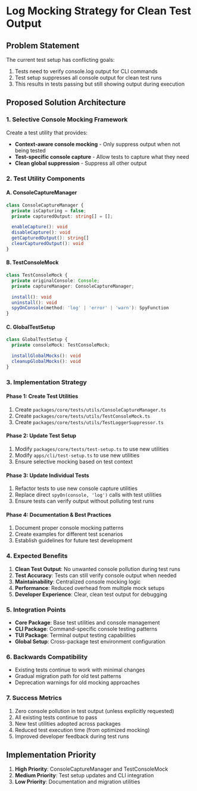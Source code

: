 # Log Mocking Strategy for Clean Test Output

## Problem Statement

The current test setup has conflicting goals:
1. Tests need to verify console.log output for CLI commands
2. Test setup suppresses all console output for clean test runs
3. This results in tests passing but still showing output during execution

## Proposed Solution Architecture

### 1. Selective Console Mocking Framework

Create a test utility that provides:
- **Context-aware console mocking** - Only suppress output when not being tested
- **Test-specific console capture** - Allow tests to capture what they need
- **Clean global suppression** - Suppress all other output

### 2. Test Utility Components

#### A. ConsoleCaptureManager
```typescript
class ConsoleCaptureManager {
  private isCapturing = false;
  private capturedOutput: string[] = [];

  enableCapture(): void
  disableCapture(): void
  getCapturedOutput(): string[]
  clearCapturedOutput(): void
}
```

#### B. TestConsoleMock
```typescript
class TestConsoleMock {
  private originalConsole: Console;
  private captureManager: ConsoleCaptureManager;

  install(): void
  uninstall(): void
  spyOnConsole(method: 'log' | 'error' | 'warn'): SpyFunction
}
```

#### C. GlobalTestSetup
```typescript
class GlobalTestSetup {
  private consoleMock: TestConsoleMock;

  installGlobalMocks(): void
  cleanupGlobalMocks(): void
}
```

### 3. Implementation Strategy

#### Phase 1: Create Test Utilities
1. Create `packages/core/tests/utils/ConsoleCaptureManager.ts`
2. Create `packages/core/tests/utils/TestConsoleMock.ts`
3. Create `packages/core/tests/utils/TestLoggerSuppressor.ts`

#### Phase 2: Update Test Setup
1. Modify `packages/core/tests/test-setup.ts` to use new utilities
2. Modify `apps/cli/test-setup.ts` to use new utilities
3. Ensure selective mocking based on test context

#### Phase 3: Update Individual Tests
1. Refactor tests to use new console capture utilities
2. Replace direct `spyOn(console, 'log')` calls with test utilities
3. Ensure tests can verify output without polluting test runs

#### Phase 4: Documentation & Best Practices
1. Document proper console mocking patterns
2. Create examples for different test scenarios
3. Establish guidelines for future test development

### 4. Expected Benefits

1. **Clean Test Output**: No unwanted console pollution during test runs
2. **Test Accuracy**: Tests can still verify console output when needed
3. **Maintainability**: Centralized console mocking logic
4. **Performance**: Reduced overhead from multiple mock setups
5. **Developer Experience**: Clear, clean test output for debugging

### 5. Integration Points

- **Core Package**: Base test utilities and console management
- **CLI Package**: Command-specific console testing patterns
- **TUI Package**: Terminal output testing capabilities
- **Global Setup**: Cross-package test environment configuration

### 6. Backwards Compatibility

- Existing tests continue to work with minimal changes
- Gradual migration path for old test patterns
- Deprecation warnings for old mocking approaches

### 7. Success Metrics

1. Zero console pollution in test output (unless explicitly requested)
2. All existing tests continue to pass
3. New test utilities adopted across packages
4. Reduced test execution time (from optimized mocking)
5. Improved developer feedback during test runs

## Implementation Priority

1. **High Priority**: ConsoleCaptureManager and TestConsoleMock
2. **Medium Priority**: Test setup updates and CLI integration
3. **Low Priority**: Documentation and migration utilities